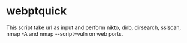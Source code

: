 # webptquick
This script take url as input and perform nikto, dirb, dirsearch, sslscan, nmap -A and nmap --script=vuln on web ports.
